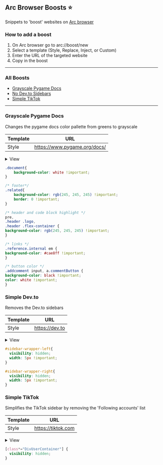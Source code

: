 ## Arc Browser Boosts ⭐

Snippets to 'boost' websites on [Arc browser](https://arc.net/)

### How to add a boost

1. On Arc browser go to arc://boost/new
2. Select a template (Style, Replace, Inject, or Custom)
3. Enter the URL of the targeted website
4. Copy in the boost

----

### All Boosts

- [Grayscale Pygame Docs](#grayscale-pygame-docs)
- [No Dev.to Sidebars](#simple-devto)
- [Simple TikTok](#simple-tiktok) 

----

### Grayscale Pygame Docs

Changes the pygame docs color pallette from greens to grayscale

| Template | URL                          |
| -------- | ---------------------------- |
| Style    | https://www.pygame.org/docs/ |


<details>
<summary>View</summary>
    
<img width="1272" alt="pygame docs" src="https://github.com/dejmedus/arc-boosts/assets/59973863/5b576734-fc18-4092-9d7a-7659c1a6d708">

</details>

```css
.document{
    background-color: white !important;
}

/* footer*/
.related{
    background-color: rgb(245, 245, 245) !important;
    border: 0 !important;
}

/* header and code block highlight */
pre,
.header .logo,
.header .flex-container {
background-color: rgb(245, 245, 245) !important;
}

/* links */
.reference.internal em {
background-color: #cae8ff !important;
}

/* button color */
.addcomment input, a.commentButton {
background-color: black !important;
color: white !important;
}
```

### Simple Dev.to

Removes the Dev.to sidebars

| Template | URL            |
| -------- | -------------- |
| Style    | https://dev.to |

<details>
<summary>View</summary>
    
<img width="1274" alt="devto" src="https://github.com/dejmedus/arc-boosts/assets/59973863/d62f902e-40f1-433c-ba84-5a9faa6188aa">

</details>

```css
#sidebar-wrapper-left{
  visibility: hidden;
  width: 5px !important;
}

#sidebar-wrapper-right{
  visibility: hidden;
  width: 5px !important;
}
```

### Simple TikTok

Simplifies the TikTok sidebar by removing the 'Following accounts' list

| Template | URL                |
| -------- | ------------------ |
| Style    | https://tiktok.com |

<details>
<summary>View</summary>
    
<img width="944" alt="tiktok" src="https://github.com/dejmedus/arc-boosts/assets/59973863/490d7314-22a6-4c72-bc3a-c69a3038f6b7">

</details>

```css
[class*="DivUserContainer"] {
  visibility: hidden;
}
```
